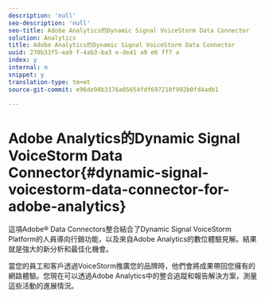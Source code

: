 ```yaml
---
description: 'null'
seo-description: 'null'
seo-title: Adobe Analytics的Dynamic Signal VoiceStorm Data Connector
solution: Analytics
title: Adobe Analytics的Dynamic Signal VoiceStorm Data Connector
uuid: 270b33f5-ea9 f-4ab3-ba3 e-de41 a9 e6 ff7 a
index: y
internal: n
snippet: y
translation-type: tm+mt
source-git-commit: e96de98b3176a05654fdf697210f992b0fd4adb1

---
```



# Adobe Analytics的Dynamic Signal VoiceStorm Data Connector{#dynamic-signal-voicestorm-data-connector-for-adobe-analytics}

這項Adobe® Data Connectors整合結合了Dynamic Signal VoiceStorm Platform的人員導向行銷功能，以及來自Adobe Analytics的數位體驗見解。結果就是強大的新分析和最佳化機會。

當您的員工和客戶透過VoiceStorm推廣您的品牌時，他們會將成果帶回您擁有的網路體驗。您現在可以透過Adobe Analytics中的整合追蹤和報告解決方案，測量這些活動的進展情況。
